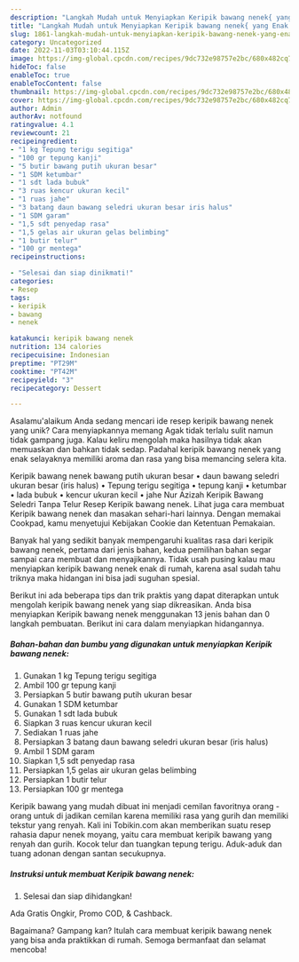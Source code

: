 ```yaml
---
description: "Langkah Mudah untuk Menyiapkan Keripik bawang nenek{ yang Enak Banget"
title: "Langkah Mudah untuk Menyiapkan Keripik bawang nenek{ yang Enak Banget"
slug: 1861-langkah-mudah-untuk-menyiapkan-keripik-bawang-nenek-yang-enak-banget
category: Uncategorized
date: 2022-11-03T03:10:44.115Z
image: https://img-global.cpcdn.com/recipes/9dc732e98757e2bc/680x482cq70/keripik-bawang-nenek-foto-resep-utama.jpg
hideToc: false
enableToc: true
enableTocContent: false
thumbnail: https://img-global.cpcdn.com/recipes/9dc732e98757e2bc/680x482cq70/keripik-bawang-nenek-foto-resep-utama.jpg
cover: https://img-global.cpcdn.com/recipes/9dc732e98757e2bc/680x482cq70/keripik-bawang-nenek-foto-resep-utama.jpg
author: Admin
authorAv: notfound
ratingvalue: 4.1
reviewcount: 21
recipeingredient:
- "1 kg Tepung terigu segitiga"
- "100 gr tepung kanji"
- "5 butir bawang putih ukuran besar"
- "1 SDM ketumbar"
- "1 sdt lada bubuk"
- "3 ruas kencur ukuran kecil"
- "1 ruas jahe"
- "3 batang daun bawang seledri ukuran besar iris halus"
- "1 SDM garam"
- "1,5 sdt penyedap rasa"
- "1,5 gelas air ukuran gelas belimbing"
- "1 butir telur"
- "100 gr mentega"
recipeinstructions:

- "Selesai dan siap dinikmati!"
categories:
- Resep
tags:
- keripik
- bawang
- nenek

katakunci: keripik bawang nenek 
nutrition: 134 calories
recipecuisine: Indonesian
preptime: "PT29M"
cooktime: "PT42M"
recipeyield: "3"
recipecategory: Dessert

---
```



Asalamu'alaikum Anda sedang mencari ide resep keripik bawang nenek yang unik? Cara menyiapkannya memang Agak tidak terlalu sulit namun tidak gampang juga. Kalau keliru mengolah maka hasilnya tidak akan memuaskan dan bahkan tidak sedap. Padahal keripik bawang nenek yang enak selayaknya memiliki aroma dan rasa yang bisa memancing selera kita.


Keripik bawang nenek bawang putih ukuran besar • daun bawang seledri ukuran besar (iris halus) • Tepung terigu segitiga • tepung kanji • ketumbar • lada bubuk • kencur ukuran kecil • jahe Nur Azizah Keripik Bawang Seledri Tanpa Telur Resep Keripik bawang nenek. Lihat juga cara membuat Keripik bawang nenek dan masakan sehari-hari lainnya. Dengan memakai Cookpad, kamu menyetujui Kebijakan Cookie dan Ketentuan Pemakaian.

Banyak hal yang sedikit banyak mempengaruhi kualitas rasa dari keripik bawang nenek, pertama dari jenis bahan, kedua pemilihan bahan segar sampai cara membuat dan menyajikannya. Tidak usah pusing kalau mau menyiapkan keripik bawang nenek enak di rumah, karena asal sudah tahu triknya maka hidangan ini bisa jadi suguhan spesial.


Berikut ini ada beberapa tips dan trik praktis yang dapat diterapkan untuk mengolah keripik bawang nenek yang siap dikreasikan. Anda bisa menyiapkan Keripik bawang nenek menggunakan 13 jenis bahan dan 0 langkah pembuatan. Berikut ini cara dalam menyiapkan hidangannya.

<!--inarticleads1-->

##### Bahan-bahan dan bumbu yang digunakan untuk menyiapkan Keripik bawang nenek:

1. Gunakan 1 kg Tepung terigu segitiga
1. Ambil 100 gr tepung kanji
1. Persiapkan 5 butir bawang putih ukuran besar
1. Gunakan 1 SDM ketumbar
1. Gunakan 1 sdt lada bubuk
1. Siapkan 3 ruas kencur ukuran kecil
1. Sediakan 1 ruas jahe
1. Persiapkan 3 batang daun bawang seledri ukuran besar (iris halus)
1. Ambil 1 SDM garam
1. Siapkan 1,5 sdt penyedap rasa
1. Persiapkan 1,5 gelas air ukuran gelas belimbing
1. Persiapkan 1 butir telur
1. Persiapkan 100 gr mentega


Keripik bawang yang mudah dibuat ini menjadi cemilan favoritnya orang - orang untuk di jadikan cemilan karena memiliki rasa yang gurih dan memiliki tekstur yang renyah. Kali ini Tobikin.com akan memberikan suatu resep rahasia dapur nenek moyang, yaitu cara membuat keripik bawang yang renyah dan gurih. Kocok telur dan tuangkan tepung terigu. Aduk-aduk dan tuang adonan dengan santan secukupnya. 

<!--inarticleads2-->

##### Instruksi untuk membuat Keripik bawang nenek:


1. Selesai dan siap dihidangkan!

Ada Gratis Ongkir, Promo COD, &amp; Cashback. 

Bagaimana? Gampang kan? Itulah cara membuat keripik bawang nenek yang bisa anda praktikkan di rumah. Semoga bermanfaat dan selamat mencoba!
